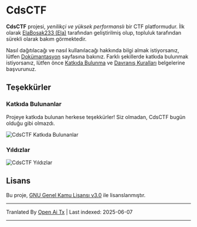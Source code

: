 # CdsCTF

**CdsCTF** projesi, _yenilikçi ve yüksek performanslı_ bir CTF platformudur. İlk olarak [ElaBosak233 (Ela)](https://github.com/ElaBosak233) tarafından geliştirilmiş olup, topluluk tarafından sürekli olarak bakım görmektedir.

Nasıl dağıtılacağı ve nasıl kullanılacağı hakkında bilgi almak istiyorsanız, lütfen [Dokümantasyon](https://cdsctf.e23.dev) sayfasına bakınız. Farklı şekillerde katkıda bulunmak istiyorsanız, lütfen önce [Katkıda Bulunma](https://raw.githubusercontent.com/cdsctf/cdsctf/main/.github/CONTRIBUTING.md) ve [Davranış Kuralları](https://raw.githubusercontent.com/cdsctf/cdsctf/main/.github/CODE_OF_CONDUCT.md) belgelerine başvurunuz.

## Teşekkürler

### Katkıda Bulunanlar

Projeye katkıda bulunan herkese teşekkürler! Siz olmadan, CdsCTF bugün olduğu gibi olmazdı.

![CdsCTF Katkıda Bulunanlar](https://contrib.rocks/image?repo=cdsctf/cdsctf)

### Yıldızlar

![CdsCTF Yıldızlar](https://starchart.cc/cdsctf/cdsctf.svg?variant=adaptive)

## Lisans

Bu proje, [GNU Genel Kamu Lisansı v3.0](https://raw.githubusercontent.com/cdsctf/cdsctf/main/LICENSE) ile lisanslanmıştır.

---

Tranlated By [Open Ai Tx](https://github.com/OpenAiTx/OpenAiTx) | Last indexed: 2025-06-07

---